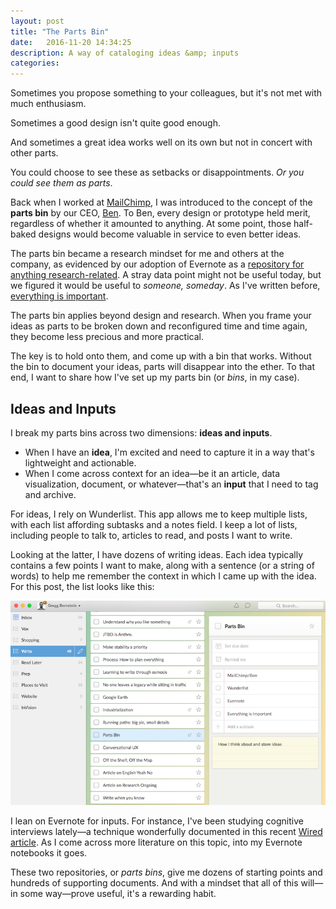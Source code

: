 ```yaml
---
layout: post
title: "The Parts Bin"
date:   2016-11-20 14:34:25
description: A way of cataloging ideas &amp; inputs
categories:
---
```


Sometimes you propose something to your colleagues, but it's not met with much enthusiasm.

Sometimes a good design isn't quite good enough.

And sometimes a great idea works well on its own but not in concert with other parts.

You could choose to see these as setbacks or disappointments. *Or you could see them as parts*.

Back when I worked at [MailChimp](http://mailchimp.com/), I was introduced to the concept of the **parts bin** by our CEO, [Ben](http://twitter.com/benchestnut). To Ben, every design or prototype held merit, regardless of whether it amounted to anything. At some point, those half-baked designs would become valuable in service to even better ideas.

The parts bin became a research mindset for me and others at the company, as evidenced by our adoption of Evernote as a [repository for anything research-related](http://alistapart.com/article/connected-ux). A stray data point might not be useful today, but we figured it would be useful to *someone, someday*. As I've written before, [everything is important](http://gregg.io/2016/07/07/everything.html).

The parts bin applies beyond design and research. When you frame your ideas as parts to be broken down and reconfigured time and time again, they become less precious and more practical.

The key is to hold onto them, and come up with a bin that works. Without the bin to document your ideas, parts will disappear into the ether. To that end, I want to share how I've set up my parts bin (or *bins*, in my case).

## Ideas and Inputs
I break my parts bins across two dimensions: **ideas and inputs**.

* When I have an **idea**, I'm excited and need to capture it in a way that's lightweight and actionable.
* When I come across context for an idea—be it an article, data visualization, document, or whatever—that's an **input** that I need to tag and archive.

For ideas, I rely on Wunderlist. This app allows me to keep multiple lists, with each list affording subtasks and a notes field. I keep a lot of lists, including people to talk to, articles to read, and posts I want to write.

Looking at the latter, I have dozens of writing ideas. Each idea typically contains a few points I want to make, along with a sentence (or a string of words) to help me remember the context in which I came up with the idea. For this post, the list looks like this:

![This list hints at the structural pieces for this post—Ben at MailChimp, Wunderlist, Evernote, etc.](/assets/images/wl.png "Screenshot of Wunderlist")

I lean on Evernote for inputs. For instance, I've been studying cognitive interviews lately—a technique wonderfully documented in this recent [Wired article](http://www.wired.com/2016/05/how-to-interrogate-suspects/). As I come across more literature on this topic, into my Evernote notebooks it goes.

These two repositories, or *parts bins*, give me dozens of starting points and hundreds of supporting documents. And with a mindset that all of this will—in some way—prove useful, it's a rewarding habit.
